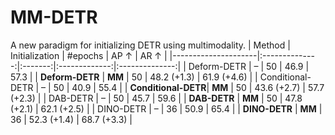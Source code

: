 # MM-DETR
A new paradigm for initializing DETR using multimodality.
| Method              | Initialization | #epochs | AP ↑          | AR ↑           |
|---------------------|:--------------:|:-------:|:-------------:|:--------------:|
| Deform-DETR         | –              |   50    | 46.9          | 57.3           |
| **Deform-DETR**     | **MM**         |   50    | 48.2 (+1.3)   | 61.9 (+4.6)    |
| Conditional-DETR    | –              |   50    | 40.9          | 55.4           |
| **Conditional-DETR**| **MM**         |   50    | 43.6 (+2.7)   | 57.7 (+2.3)    |
| DAB-DETR            | –              |   50    | 45.7          | 59.6           |
| **DAB-DETR**        | **MM**         |   50    | 47.8 (+2.1)   | 62.1 (+2.5)    |
| DINO-DETR           | –              |   36    | 50.9          | 65.4           |
| **DINO-DETR**       | **MM**         |   36    | 52.3 (+1.4)   | 68.7 (+3.3)    |
